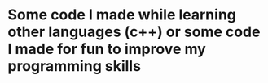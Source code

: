 # Some code I made while learning other languages (c++) or some code I made for fun to improve my programming skills
